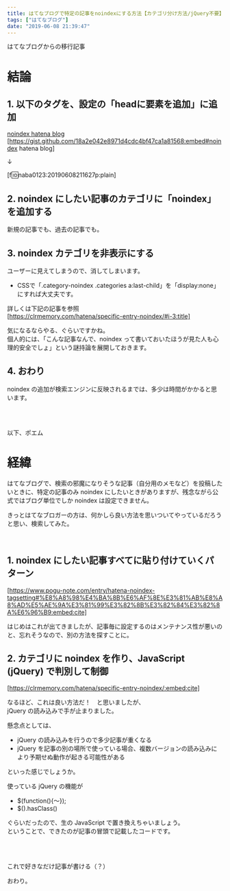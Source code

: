 ```yaml
---
title: はてなブログで特定の記事をnoindexにする方法【カテゴリ分け方法/jQuery不要】
tags: ["はてなブログ"]
date: "2019-06-08 21:39:47"
---
```


<div class="alert info">
はてなブログからの移行記事
</div>



<!-- more -->

# 結論

## 1. 以下のタグを、設定の「headに要素を追加」に追加

[noindex hatena blog](https://gist.github.com/18a2e042e8971d4cdc4bf47ca1a81568)  
[https://gist.github.com/18a2e042e8971d4cdc4bf47ca1a81568:embed#noindex hatena blog]

↓

[f:id:naba0123:20190608211627p:plain]

## 2. noindex にしたい記事のカテゴリに「noindex」を追加する
新規の記事でも、過去の記事でも。

## 3. noindex カテゴリを非表示にする
ユーザーに見えてしまうので、消してしまいます。  

* CSSで「.category-noindex .categories a:last-child」を「display:none」にすれば大丈夫です。

詳しくは下記の記事を参照  
[https://clrmemory.com/hatena/specific-entry-noindex/#i-3:title]

気になるならやる、ぐらいですかね。  
個人的には、「こんな記事なんで、noindex って書いておいたほうが見た人も心理的安全でしょ」という謎持論を展開しておきます。

## 4. おわり
noindex の追加が検索エンジンに反映されるまでは、多少は時間がかかると思います。

<br>

<Br>

以下、ポエム



# 経緯

はてなブログで、検索の邪魔になりそうな記事（自分用のメモなど）を投稿したいときに、特定の記事のみ noindex にしたいときがありますが、残念ながら公式ではブログ単位でしか noindex は設定できません。

きっとはてなブロガーの方は、何かしら良い方法を思いついてやっているだろうと思い、検索してみた。

<br>

## 1. noindex にしたい記事すべてに貼り付けていくパターン

[https://www.pogu-note.com/entry/hatena-noindex-tagsetting#%E8%A8%98%E4%BA%8B%E6%AF%8E%E3%81%AB%E8%A8%AD%E5%AE%9A%E3%81%99%E3%82%8B%E3%82%84%E3%82%8A%E6%96%B9:embed:cite]

はじめはこれが出てきましたが、記事毎に設定するのはメンテナンス性が悪いのと、忘れそうなので、別の方法を探すことに。

## 2. カテゴリに noindex を作り、JavaScript (jQuery) で判別して制御

[https://clrmemory.com/hatena/specific-entry-noindex/:embed:cite]

なるほど、これは良い方法だ！　と思いましたが、  
jQuery の読み込みで手が止まりました。

懸念点としては、

* jQuery の読み込みを行うので多少記事が重くなる
* jQuery を記事の別の場所で使っている場合、複数バージョンの読み込みにより予期せぬ動作が起きる可能性がある  

といった感じでしょうか。

使っている jQuery の機能が

* $(function(){～});
* $().hasClass()

ぐらいだったので、生の JavaScript で置き換えちゃいましょう。  
ということで、できたのが記事の冒頭で記載したコードです。

<br>

<br>

これで好きなだけ記事が書ける（？）

おわり。

<br>
